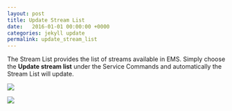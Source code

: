 ```yaml
---
layout: post
title: Update Stream List
date:   2016-01-01 00:00:00 +0000
categories: jekyll update
permalink: update_stream_list
---
```


The Stream List provides the list of streams available in EMS. Simply choose the **Update stream list** under the Service Commands and automatically the Stream List will update.

![]({{site.url}}/assets/image13.jpg)

![]({{site.url}}/assets/image14.jpg)
